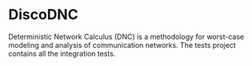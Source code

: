 # DiscoDNC

Deterministic Network Calculus (DNC) is a methodology for worst-case modeling and analysis of communication networks. The tests project contains all the integration tests.